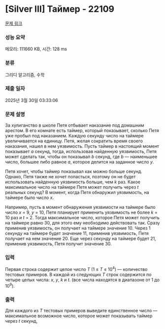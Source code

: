 # [Silver III] Таймер - 22109 

[문제 링크](https://www.acmicpc.net/problem/22109) 

### 성능 요약

메모리: 111660 KB, 시간: 128 ms

### 분류

그리디 알고리즘, 수학

### 제출 일자

2025년 3월 30일 03:33:06

### 문제 설명

<p>За хулиганство в школе Петя отбывает наказание под домашним арестом. В его комнате есть таймер, который показывает, сколько Петя уже пробыл под наказанием. Каждую секунду число на таймере увеличивается на единицу. Петя, желая сократить время своего наказания, нашел в нем уязвимость. Пусть таймер в настоящий момент показывает <i>a</i> секунд, тогда, использовав найденную уязвимость, Петя может сделать так, чтобы он показывал <i>b</i> секунд, где <i>b</i> — наименьшее число, большее либо равное <i>a</i>, которое делится на заданное число <i>y</i>.</p>

<p>Петя хочет, чтобы таймер показывал как можно больше секунд. Однако, Петя также не хочет попасться, поэтому он не будет использовать найденную уязвимость больше, чем <i>k</i> раз. Какое максимальное число на таймере Петя может получить через <i>t</i> реальных секунд? В момент, когда Петя обнаружил уязвимость, на таймере было число <i>x</i>.</p>

<p>Например, пусть в момент обнаружения уязвимости на таймере было число <i>x</i> = 9, <i>y</i> = 10, Петя планирует применить уязвимость не более <i>k</i> = 10 раз и <i>t</i> = 2. Тогда максимальное число, которое Петя может получить на таймере равно 30, для этого ему необходимо действовать так. Сразу применив уязвимость, он получает на таймере значение 10. Через 1 секунду на таймере будет значение 11, применив уязвимость, Петя получает на нем значение 20. Еще через секунду на таймере будет 21, применив уязвимость, Петя получит значение 30.</p>

### 입력 

 <p>Первая строка содержит целое число <i>T</i> (1 ≤ <i>T</i> ≤ 10<sup>4</sup>) — количество тестовых примеров. В каждой из следующих <i>T</i> строк содержится по четыре целых числа: <i>x</i>, <i>y</i>, <i>k</i> и <i>t</i>. (все числа находятся в диапазоне от 1 до 10<sup>9</sup>).</p>

### 출력 

 <p>Для каждого из <i>T</i> тестовых примеров выведите единственное число — максимальное возможное число, которое может показывать таймер через <i>t</i> секунд,</p>

